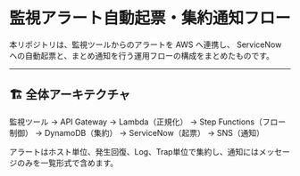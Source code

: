 # 監視アラート自動起票・集約通知フロー

本リポジトリは、監視ツールからのアラートを AWS へ連携し、
ServiceNow への自動起票と、まとめ通知を行う運用フローの構成をまとめたものです。

---

## 🏗 全体アーキテクチャ

監視ツール → API Gateway → Lambda（正規化） → Step Functions（フロー制御）
→ DynamoDB（集約） → ServiceNow（起票） → SNS（通知）

アラートはホスト単位、発生回復、Log、Trap単位で集約し、通知にはメッセージのみを一覧形式で含めます。

